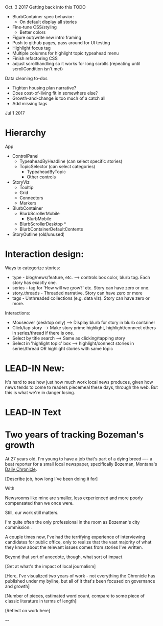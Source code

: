 

Oct. 3 2017
Getting back into this TODO
- BlurbContainer spec behavior:
    + On default display all stories
- Fine-tune CSS/styling
    + Better colors
- Figure out/write new intro framing 
- Push to github pages, pass around for UI testing
- Highlight focus tag
- Multiple columns for highlight topic typeahead menu
- Finish refactoring CSS
- adjust scrollhandling so it works for long scrolls (repeating until scrollCondition isn't met)

Data cleaning to-dos
- Tighten housing plan narrative?
- Does cost-of-living fit in somewhere else?
- Growth-and-change is too much of a catch all
- Add missing tags

Jul 1 2017

# Hierarchy

App
- ControlPanel
    + TypeaheadByHeadline (can select specific stories)
    + TopicSelector (can select categories)
        * TypeaheadByTopic
        * Other controls
- StoryViz
    + Tooltip
    + Grid
    + Connectors
    + Markers
- BlurbContainer
    + BlurbScrollerMobile
        * BlurbMobile
    + BlurbScrollerDesktop
        * 
    + BlurbContainerDefaultContents
- StoryOutline (old/unused)

# Interaction design:
Ways to categorize stories:
- type - blog/news/feature, etc. --> controls box color, blurb tag. Each story has exactly one.
- series - tag for 'How will we grow?' etc. Story can have zero or one.
- story_threads - Threaded narrative. Story can have zero or more
- tags - Unthreaded collections (e.g. data viz). Story can have zero or more.

Interactions:
- Mouseover (desktop only) --> Display blurb for story in blurb container
- Click/tap story --> Make story prime highlight, highlight/connect others in series/thread if there is one.
- Select by title search --> Same as clicking/tapping story
- Select in 'highlight topic' box --> highlight/connect stories in series/thread OR highlight stories with same topic


# LEAD-IN New:

It's hard to see how just how much work local news produces, given how news tends to come to readers piecemeal these days, through the web. But this is what we're in danger losing.


# LEAD-IN Text

# Two years of tracking Bozeman's growth

At 27 years old, I'm young to have a job that's part of a dying breed —- a beat reporter for a small local newspaper, specifically Bozeman, Montana's [Daily Chronicle](http://www.bozemandailychronicle.com/).

[Describe job, how long I've been doing it for]

With 

Newsrooms like mine are smaller, less experienced and more poorly compensated than we once were. 

Still, our work still matters.

I'm quite often the only professional in the room as Bozeman's city commission . 

A couple times now, I've had the terrifying experience of interviewing candidates for public office, only to realize that the vast majority of what they know about the relevant issues comes from stories I've written.

Beyond that sort of anecdote, though, what sort of impact

[Get at what's the impact of local journalism]

[Here, I've visualized two years of work - not everything the Chronicle has published under my byline, but all of it that's been focused on governance and growth]

[Number of pieces, estimated word count, compare to some piece of classic literature in terms of length]

[Reflect on work here]

-- 